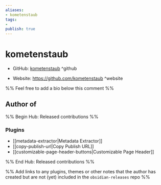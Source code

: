 ```yaml
---
aliases:
- kometenstaub
tags:
- 
publish: true
---
```


# kometenstaub

- GitHub: [kometenstaub](https://github.com/kometenstaub/) ^github
<!-- - Discord: `@` ^discord-->
- Website: <https://github.com/kometenstaub> ^website
<!-- - [[Publish sites|Publish site]]: ^publish-->

%% Feel free to add a bio below this comment %%


## Author of

%% Begin Hub: Released contributions %%
### Plugins
- [[metadata-extractor|Metadata Extractor]]
- [[copy-publish-url|Copy Publish URL]]
- [[customizable-page-header-buttons|Customizable Page Header]]

%% End Hub: Released contributions %%

%% Add links to any plugins, themes or other notes that the author has created but are not (yet) included in the `obsidian-releases` repo %%

<!--
### Unlisted plugins

- 
-->

<!--
### Others

- 
-->

<!--
## Sponsor this author

- [[GitHub sponsors]]: [Sponsor @kometenstaub on GitHub Sponsors](https://github.com/sponsors/kometenstaub) ^github-sponsor
- [[Buy me a coffee]]: ^buy-me-a-coffee
- [[PayPal]]: ^paypal
- [[Patreon]]: ^patreon

-->

<!--
## Follow this author

- [[YouTube Channels|On YouTube]]: ^youtube
- Twitter: ^twitter
- ...
-->